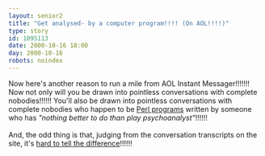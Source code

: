 ```yaml
---
layout: senior2
title: "Get analysed- by a computer program!!!! (On AOL!!!!)"
type: story
id: 1095113
date: 2000-10-16 18:00
day: 2000-10-16
robots: noindex
---
```

Now here's another reason to run a mile from AOL Instant Messager!!!!!!! Now not only will you be drawn into pointless conversations with complete nobodies!!!!!! You'll also be drawn into pointless conversations with complete nobodies who happen to be <a href="http://fury.com/aoliza/">Perl programs</a> written by someone who has <i>"nothing better to do than play psychoanalyst"</i>!!!!!! <br/> <br/>And, the odd thing is that, judging from the conversation transcripts on the site,  it's <a href="http://fury.com/aoliza/chatframe.php?contender=thirtyone">hard to tell the difference</a>!!!!!!
